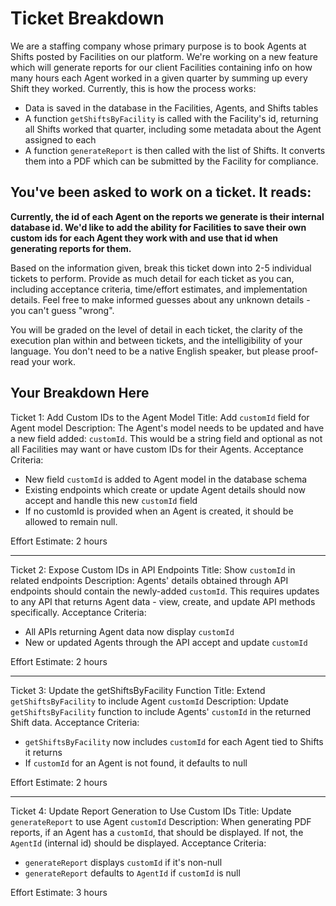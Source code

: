 # Ticket Breakdown

We are a staffing company whose primary purpose is to book Agents at Shifts posted by Facilities on our platform. We're working on a new feature which will generate reports for our client Facilities containing info on how many hours each Agent worked in a given quarter by summing up every Shift they worked. Currently, this is how the process works:

- Data is saved in the database in the Facilities, Agents, and Shifts tables
- A function `getShiftsByFacility` is called with the Facility's id, returning all Shifts worked that quarter, including some metadata about the Agent assigned to each
- A function `generateReport` is then called with the list of Shifts. It converts them into a PDF which can be submitted by the Facility for compliance.

## You've been asked to work on a ticket. It reads:

**Currently, the id of each Agent on the reports we generate is their internal database id. We'd like to add the ability for Facilities to save their own custom ids for each Agent they work with and use that id when generating reports for them.**

Based on the information given, break this ticket down into 2-5 individual tickets to perform. Provide as much detail for each ticket as you can, including acceptance criteria, time/effort estimates, and implementation details. Feel free to make informed guesses about any unknown details - you can't guess "wrong".

You will be graded on the level of detail in each ticket, the clarity of the execution plan within and between tickets, and the intelligibility of your language. You don't need to be a native English speaker, but please proof-read your work.

## Your Breakdown Here

Ticket 1: Add Custom IDs to the Agent Model
Title: Add `customId` field for Agent model
Description: The Agent's model needs to be updated and have a new field added: `customId`. This would be a string field and optional as not all Facilities may want or have custom IDs for their Agents.
Acceptance Criteria:

- New field `customId` is added to Agent model in the database schema
- Existing endpoints which create or update Agent details should now accept and handle this new `customId` field
- If no customId is provided when an Agent is created, it should be allowed to remain null.

Effort Estimate: 2 hours

---

Ticket 2: Expose Custom IDs in API Endpoints
Title: Show `customId` in related endpoints
Description: Agents' details obtained through API endpoints should contain the newly-added `customId`. This requires updates to any API that returns Agent data - view, create, and update API methods specifically.
Acceptance Criteria:

- All APIs returning Agent data now display `customId`
- New or updated Agents through the API accept and update `customId`

Effort Estimate: 2 hours

---

Ticket 3: Update the getShiftsByFacility Function
Title: Extend `getShiftsByFacility` to include Agent `customId`
Description: Update `getShiftsByFacility` function to include Agents' `customId` in the returned Shift data.
Acceptance Criteria:

- `getShiftsByFacility` now includes `customId` for each Agent tied to Shifts it returns
- If `customId` for an Agent is not found, it defaults to null

Effort Estimate: 2 hours

---

Ticket 4: Update Report Generation to Use Custom IDs
Title: Update `generateReport` to use Agent `customId`
Description: When generating PDF reports, if an Agent has a `customId`, that should be displayed. If not, the `AgentId` (internal id) should be displayed.
Acceptance Criteria:

- `generateReport` displays `customId` if it's non-null
- `generateReport` defaults to `AgentId` if `customId` is null

Effort Estimate: 3 hours
